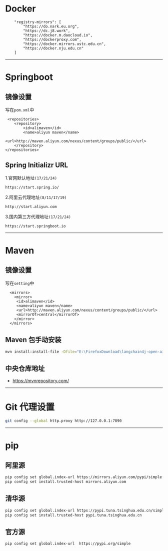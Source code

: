# Docker
```
    "registry-mirrors": [
        "https://do.nark.eu.org",
        "https://dc.j8.work",
        "https://docker.m.daocloud.io",
        "https://dockerproxy.com",
        "https://docker.mirrors.ustc.edu.cn",
        "https://docker.nju.edu.cn"
    ]
```

---

# Springboot
## 镜像设置
写在`pom.xml`中
```
 <repositories>
    <repository>
        <id>alimaven</id>
        <name>aliyun maven</name>
        <url>http://maven.aliyun.com/nexus/content/groups/public/</url>
    </repository>
</repositories>
```

## Spring Initializr URL
1.官网默认地址```(17/21/24)```
```
https://start.spring.io/
```
2.阿里云代理地址```(8/11/17/19)```
```
http://start.aliyun.com
```
3.国内第三方代理地址```(17/21/24)```
```
https://start.springboot.io
```

---

# Maven
## 镜像设置
写在`setting`中
```
  <mirrors>
    <mirror>  
     <id>alimaven</id>  
     <name>aliyun maven</name>  
     <url>http://maven.aliyun.com/nexus/content/groups/public/</url>  
     <mirrorOf>central</mirrorOf>          
   	</mirror> 
  </mirrors>
```

## Maven 包手动安装
```bash
mvn install:install-file -Dfile="E:\FirefoxDownload\langchain4j-open-ai-1.1.0.jar" -DgroupId="dev.langchain4j" -DartifactId="langchain4j-open-ai" -Dversion="1.1.0" -Dpackaging=jar
```

## 中央仓库地址
- https://mvnrepository.com/

---

# Git 代理设置
```bash
git config --global http.proxy http://127.0.0.1:7890
```

---

# pip
## 阿里源
```bash
pip config set global.index-url https://mirrors.aliyun.com/pypi/simple
pip config set install.trusted-host mirrors.aliyun.com
```

## 清华源
```bash
pip config set global.index-url https://pypi.tuna.tsinghua.edu.cn/simple/
pip config set install.trusted-host pypi.tuna.tsinghua.edu.cn
```

## 官方源
```bash
pip config set global.index-url  https://pypi.org/simple  
```
